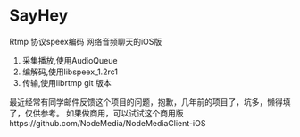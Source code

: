 SayHey
======

Rtmp 协议speex编码 网络音频聊天的iOS版

 1. 采集播放,使用AudioQueue 
 2. 编解码,使用libspeex_1.2rc1
 3. 传输,使用librtmp git 版本

最近经常有同学邮件反馈这个项目的问题，抱歉，几年前的项目了，坑多，懒得填了，仅供参考。 如果做商用，可以试试这个商用版https://github.com/NodeMedia/NodeMediaClient-iOS
